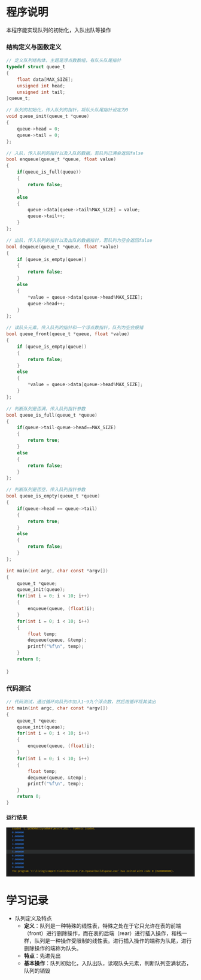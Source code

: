 # 程序说明
本程序能实现队列的初始化，入队出队等操作
### 结构定义与函数定义
```C
// 定义队列结构体，主题是浮点数数组，有队头队尾指针
typedef struct queue_t
{
    float data[MAX_SIZE];
    unsigned int head;
    unsigned int tail;
}queue_t;
```
```C
// 队列的初始化，传入队列的指针，将队头队尾指针设定为0
void queue_init(queue_t *queue)
{
    queue->head = 0;
    queue->tail = 0;
};
```
```C
// 入队，传入队列的指针以及入队的数据，若队列已满会返回false
bool enqueue(queue_t *queue, float value)
{
    if(queue_is_full(queue))
    {
        return false;
    }
    else
    {
        queue->data[queue->tail%MAX_SIZE] = value;
        queue->tail++;
    }
};
```
```C
// 出队，传入队列的指针以及出队的数据指针，若队列为空会返回false
bool dequeue(queue_t *queue, float *value)
{
    if (queue_is_empty(queue))
    {
        return false;
    }
    else
    {
        *value = queue->data[queue->head%MAX_SIZE];
        queue->head++;
    }
};
```
```C
// 读队头元素，传入队列的指针和一个浮点数指针，队列为空会报错
bool queue_front(queue_t *queue, float *value)
{
    if (queue_is_empty(queue))
    {
        return false;
    }
    else
    {
        *value = queue->data[queue->head%MAX_SIZE];
    }
};
```
```C
// 判断队列是否满，传入队列指针参数
bool queue_is_full(queue_t *queue)
{
    if(queue->tail-queue->head==MAX_SIZE)
    {
        return true;
    }
    else
    {
        return false;
    }
};
```
```C
// 判断队列是否空，传入队列指针参数
bool queue_is_empty(queue_t *queue)
{
    if(queue->head == queue->tail)
    {
        return true;
    }
    else
    {
        return false;
    }
};
```
```C
int main(int argc, char const *argv[])
{
    queue_t *queue;
    queue_init(queue);
    for(int i = 0; i < 10; i++)
    {
        enqueue(queue, (float)i);
    }
    for(int i = 0; i < 10; i++)
    {
        float temp;
        dequeue(queue, &temp);
        printf("%f\n", temp);
    }
    return 0;

}
```
### 代码测试
```C
// 代码测试，通过循环向队列中加入1~9九个浮点数，然后用循环将其读出
int main(int argc, char const *argv[])
{
    queue_t *queue;
    queue_init(queue);
    for(int i = 0; i < 10; i++)
    {
        enqueue(queue, (float)i);
    }
    for(int i = 0; i < 10; i++)
    {
        float temp;
        dequeue(queue, &temp);
        printf("%f\n", temp);
    }
    return 0;
}
```
#### 运行结果
![alt text](image.png)


# 学习记录
- 队列定义及特点
  - **定义**：队列是一种特殊的线性表，特殊之处在于它只允许在表的前端（front）进行删除操作，而在表的后端（rear）进行插入操作，和栈一样，队列是一种操作受限制的线性表。进行插入操作的端称为队尾，进行删除操作的端称为队头。
  - **特点**：先进先出
  - **基本操作**：队列初始化，入队出队，读取队头元素，判断队列空满状态，队列的销毁
